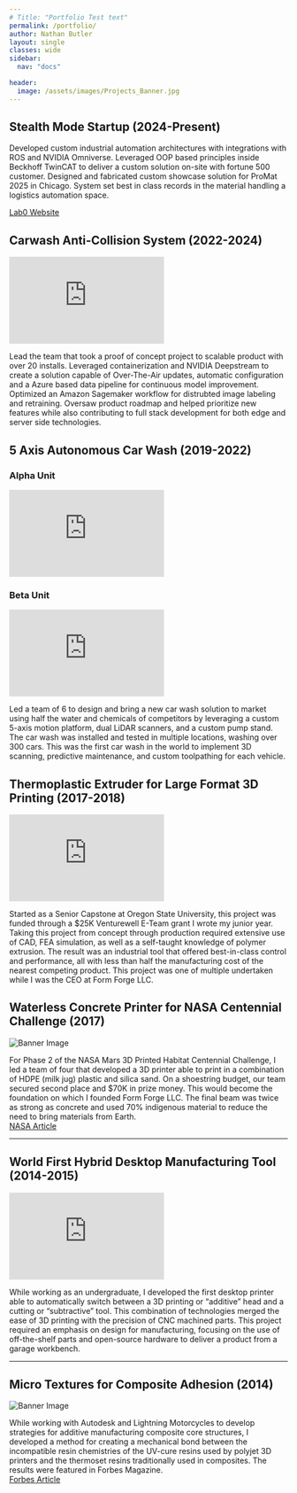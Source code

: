```yaml
---
# Title: "Portfolio Test text"
permalink: /portfolio/
author: Nathan Butler
layout: single
classes: wide
sidebar:
  nav: "docs"

header:
  image: /assets/images/Projects_Banner.jpg
---
```


<!-- # Portfolio Projects -->

## Stealth Mode Startup (2024-Present)

Developed custom industrial automation architectures with integrations with ROS and NVIDIA Omniverse. Leveraged OOP based principles inside Beckhoff TwinCAT to deliver a custom solution on-site with fortune 500 customer. Designed and fabricated custom showcase solution for ProMat 2025 in Chicago. System set best in class records in the material handling a logistics automation space.

[Lab0 Website](https://lab0.com/)

## Carwash Anti-Collision System (2022-2024)

<iframe width="280" height="157" src="https://www.youtube.com/embed/vCeV7eYsxxY?si=-5obloVK7JLoQydf" title="YouTube video player" frameborder="0" allow="accelerometer; autoplay; clipboard-write; encrypted-media; gyroscope; picture-in-picture; web-share" referrerpolicy="strict-origin-when-cross-origin" allowfullscreen></iframe>

Lead the team that took a proof of concept project to scalable product with over 20 installs. Leveraged containerization and NVIDIA Deepstream to create a solution capable of Over-The-Air updates, automatic configuration and a Azure based data pipeline for continuous model improvement. Optimized an Amazon Sagemaker workflow for distrubted image labeling and retraining. Oversaw product roadmap and helped prioritize new features while also contributing to full stack development for both edge and server side technologies.

## 5 Axis Autonomous Car Wash (2019-2022)

### Alpha Unit

<iframe width="280" height="157"  src="https://www.youtube.com/embed/suL1_jP9ffg?si=XyUEVShnHlL3ZCuO" 
        title="YouTube video player" frameborder="0" 
        allow="accelerometer; autoplay; clipboard-write; encrypted-media; gyroscope; picture-in-picture; web-share" 
        referrerpolicy="strict-origin-when-cross-origin" allowfullscreen></iframe>

### Beta Unit

<iframe width="280" height="157"  src="https://www.youtube.com/embed/_4atKaMRvzo?si=LRbtrJ_QNmW5IM30" title="YouTube video player" frameborder="0" allow="accelerometer; autoplay; clipboard-write; encrypted-media; gyroscope; picture-in-picture; web-share" referrerpolicy="strict-origin-when-cross-origin" allowfullscreen></iframe>

Led a team of 6 to design and bring a new car wash solution to market using half the water and chemicals of competitors by leveraging a custom 5-axis motion platform, dual LiDAR scanners, and a custom pump stand. The car wash was installed and tested in multiple locations, washing over 300 cars. This was the first car wash in the world to implement 3D scanning, predictive maintenance, and custom toolpathing for each vehicle.

## Thermoplastic Extruder for Large Format 3D Printing (2017-2018)

<iframe width="280" height="157"  src="https://www.youtube.com/embed/F3_1M8BJG3g?si=wD3-NFupS81_v9OJ" 
        title="YouTube video player" frameborder="0" allow="accelerometer; autoplay; clipboard-write; encrypted-media; gyroscope; picture-in-picture; web-share" referrerpolicy="strict-origin-when-cross-origin" allowfullscreen></iframe>

Started as a Senior Capstone at Oregon State University, this project was funded through a $25K Venturewell E-Team grant I wrote my junior year. Taking this project from concept through production required extensive use of CAD, FEA simulation, as well as a self-taught knowledge of polymer extrusion. The result was an industrial tool that offered best-in-class control and performance, all with less than half the manufacturing cost of the nearest competing product. This project was one of multiple undertaken while I was the CEO at Form Forge LLC.

## Waterless Concrete Printer for NASA Centennial Challenge (2017)

![Banner Image](/assets/images/Waterless_Concrete.jpg)

For Phase 2 of the NASA Mars 3D Printed Habitat Centennial Challenge, I led a team of four that developed a 3D printer able to print in a combination of HDPE (milk jug) plastic and silica sand. On a shoestring budget, our team secured second place and $70K in prize money. This would become the foundation on which I founded Form Forge LLC. The final beam was twice as strong as concrete and used 70% indigenous material to reduce the need to bring materials from Earth.  
[NASA Article](https://www.nasa.gov/directorates/spacetech/centennial_challenges/3DPHab/6-teams-earn-prize-money-in-second-level-of-challenge)

---

## World First Hybrid Desktop Manufacturing Tool (2014-2015)

<iframe width="280" height="157" src="https://www.youtube.com/embed/Zyelnf7xC9Y?si=ehJ5QcGD9XJaIK6r" title="YouTube video player" frameborder="0" allow="accelerometer; autoplay; clipboard-write; encrypted-media; gyroscope; picture-in-picture; web-share" referrerpolicy="strict-origin-when-cross-origin" allowfullscreen></iframe>

While working as an undergraduate, I developed the first desktop printer able to automatically switch between a 3D printing or “additive” head and a cutting or “subtractive” tool. This combination of technologies merged the ease of 3D printing with the precision of CNC machined parts. This project required an emphasis on design for manufacturing, focusing on the use of off-the-shelf parts and open-source hardware to deliver a product from a garage workbench.

---

## Micro Textures for Composite Adhesion (2014)

![Banner Image](/assets/images/Micro-Textures.jpg)

While working with Autodesk and Lightning Motorcycles to develop strategies for additive manufacturing composite core structures, I developed a method for creating a mechanical bond between the incompatible resin chemistries of the UV-cure resins used by polyjet 3D printers and the thermoset resins traditionally used in composites. The results were featured in Forbes Magazine.  
[Forbes Article](https://www.forbes.com/sites/bruceupbin/2014/09/10/the-future-of-manufacturing-as-told-in-four-objects/#32dfe94070b2)
